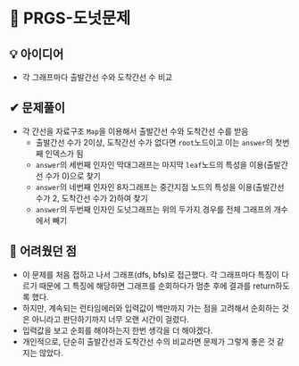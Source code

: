 # 🔎 PRGS-도넛문제
## 💡 아이디어
- 각 그래프마다 출발간선 수와 도착간선 수 비교
## ✔ 문제풀이
- 각 간선을 자료구조 `Map`을 이용해서 출발간선 수와 도착간선 수를 받음
    - 출발간선 수가 2이상, 도착간선 수가 없다면 `root`노드이고 이는 `answer`의 첫번째 인덱스가 됨
    - `answer`의 세번째 인자인 막대그래프는 마지막 `leaf`노드의 특성을 이용(출발간선 수가 0)으로 찾기
    - `answer`의 네번째 인자인 8자그래프는 중간지점 노드의 특성을 이용(출발간선 수가 2, 도착간선 수가 2)하여 찾기
    - `answer`의 두번째 인자인 도넛그래프는 위의 두가지 경우를 전체 그래프의 개수에서 빼기 

## 🤕 어려웠던 점
- 이 문제를 처음 접하고 나서 그래프(dfs, bfs)로 접근했다. 각 그래프마다 특징이 다르기 때문에 그 특징에 해당하면 그래프를 순회하다가 멈춘 후에 결과를 return하도록 했다.
- 하지만, 계속되는 런타임에러와 입력값이 백만까지 가는 점을 고려해서 순회하는 것은 아니라고 판단하기까지 너무 오랜 시간이 걸렸다.
- 입력값을 보고 순회를 해야하는지 한번 생각을 더 해야겠다.
- 개인적으로, 단순히 출발간선과 도착간선 수의 비교라면 문제가 그렇게 좋은 것 같지는 않았다.